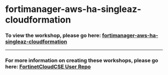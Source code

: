 <h1>fortimanager-aws-ha-singleaz-cloudformation</h1><h3>To view the workshop, please go here: <a href="https://fortinetcloudcse.github.io/fortimanager-aws-ha-singleaz-cloudformation/">fortimanager-aws-ha-singleaz-cloudformation</a></h3><hr><h3>For more information on creating these workshops, please go here: <a href="https://fortinetcloudcse.github.io/UserRepo/">FortinetCloudCSE User Repo</a></h3>
